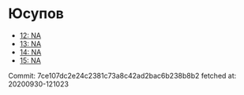 # Юсупов
- [12: NA](12.md)
- [13: NA](13.md)
- [14: NA](14.md)
- [15: NA](15.md)

Commit: 7ce107dc2e24c2381c73a8c42ad2bac6b238b8b2
 fetched at: 20200930-121023

